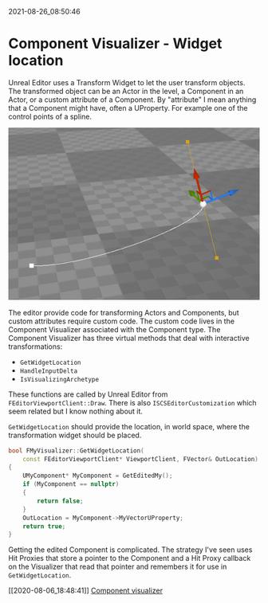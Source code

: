 2021-08-26_08:50:46

# Component Visualizer - Widget location

Unreal Editor uses a Transform Widget to let the user transform objects.
The transformed object can be an Actor in the level, a Component in an Actor, or a custom attribute of a Component.
By "attribute" I mean anything that a Component might have, often a UProperty.
For example one of the control points of a spline.

![A transformation widget on a spline control point](Images/ComponentVisualiser_WidgetLocation_example.png)

The editor provide code for transforming Actors and Components, but custom attributes require custom code.
The custom code lives in the Component Visualizer associated with the Component type.
The Component Visualizer has three virtual methods that deal with interactive transformations:
- `GetWidgetLocation`
- `HandleInputDelta`
- `IsVisualizingArchetype`

These functions are called by Unreal Editor from `FEditorViewportClient::Draw`.
There is also `ISCSEditorCustomization` which seem related but I know nothing about it.

`GetWidgetLocation` should provide the location, in world space, where the transformation widget should be placed.

```cpp
bool FMyVisualizer::GetWidgetLocation(
    const FEditorViewportClient* ViewportClient, FVector& OutLocation) const
{
    UMyComponent* MyComponent = GetEditedMy();
    if (MyComponent == nullptr)
    {
        return false;
    }
    OutLocation = MyComponent->MyVectorUProperty;
    return true;
}
```

Getting the edited Component is complicated.
The strategy I've seen uses Hit Proxies that store a pointer to the Component and a Hit Proxy callback on the Visualizer that read that pointer and remembers it for use in `GetWidgetLocation`.

[[2020-08-06_18:48:41]] [Component visualizer](./Component%20visualizer.md)  